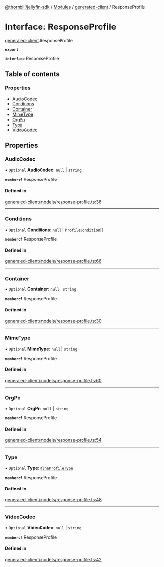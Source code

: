 [@thornbill/jellyfin-sdk](../README.md) / [Modules](../modules.md) / [generated-client](../modules/generated_client.md) / ResponseProfile

# Interface: ResponseProfile

[generated-client](../modules/generated_client.md).ResponseProfile

**`export`**

**`interface`** ResponseProfile

## Table of contents

### Properties

- [AudioCodec](generated_client.ResponseProfile.md#audiocodec)
- [Conditions](generated_client.ResponseProfile.md#conditions)
- [Container](generated_client.ResponseProfile.md#container)
- [MimeType](generated_client.ResponseProfile.md#mimetype)
- [OrgPn](generated_client.ResponseProfile.md#orgpn)
- [Type](generated_client.ResponseProfile.md#type)
- [VideoCodec](generated_client.ResponseProfile.md#videocodec)

## Properties

### AudioCodec

• `Optional` **AudioCodec**: ``null`` \| `string`

**`memberof`** ResponseProfile

#### Defined in

[generated-client/models/response-profile.ts:36](https://github.com/thornbill/jellyfin-sdk-typescript/blob/3ae780a/src/generated-client/models/response-profile.ts#L36)

___

### Conditions

• `Optional` **Conditions**: ``null`` \| [`ProfileCondition`](generated_client.ProfileCondition.md)[]

**`memberof`** ResponseProfile

#### Defined in

[generated-client/models/response-profile.ts:66](https://github.com/thornbill/jellyfin-sdk-typescript/blob/3ae780a/src/generated-client/models/response-profile.ts#L66)

___

### Container

• `Optional` **Container**: ``null`` \| `string`

**`memberof`** ResponseProfile

#### Defined in

[generated-client/models/response-profile.ts:30](https://github.com/thornbill/jellyfin-sdk-typescript/blob/3ae780a/src/generated-client/models/response-profile.ts#L30)

___

### MimeType

• `Optional` **MimeType**: ``null`` \| `string`

**`memberof`** ResponseProfile

#### Defined in

[generated-client/models/response-profile.ts:60](https://github.com/thornbill/jellyfin-sdk-typescript/blob/3ae780a/src/generated-client/models/response-profile.ts#L60)

___

### OrgPn

• `Optional` **OrgPn**: ``null`` \| `string`

**`memberof`** ResponseProfile

#### Defined in

[generated-client/models/response-profile.ts:54](https://github.com/thornbill/jellyfin-sdk-typescript/blob/3ae780a/src/generated-client/models/response-profile.ts#L54)

___

### Type

• `Optional` **Type**: [`DlnaProfileType`](../enums/generated_client.DlnaProfileType.md)

**`memberof`** ResponseProfile

#### Defined in

[generated-client/models/response-profile.ts:48](https://github.com/thornbill/jellyfin-sdk-typescript/blob/3ae780a/src/generated-client/models/response-profile.ts#L48)

___

### VideoCodec

• `Optional` **VideoCodec**: ``null`` \| `string`

**`memberof`** ResponseProfile

#### Defined in

[generated-client/models/response-profile.ts:42](https://github.com/thornbill/jellyfin-sdk-typescript/blob/3ae780a/src/generated-client/models/response-profile.ts#L42)

